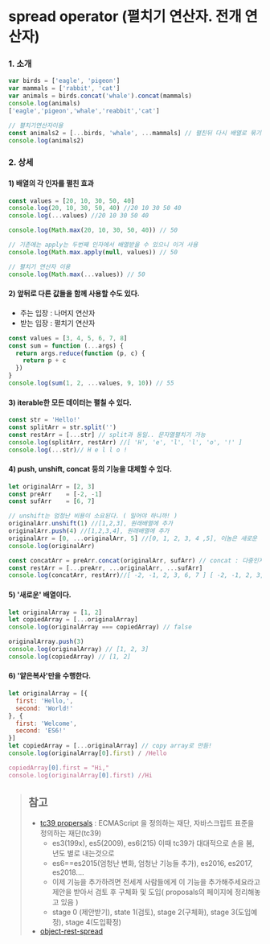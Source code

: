# spread operator (펼치기 연산자. 전개 연산자)

### 1. 소개

```js
var birds = ['eagle', 'pigeon']
var mammals = ['rabbit', 'cat']
var animals = birds.concat('whale').concat(mammals)
console.log(animals)
['eagle','pigeon','whale','reabbit','cat']

// 펼치기연산자이용
const animals2 = [...birds, 'whale', ...mammals] // 펼친뒤 다시 배열로 묶기
console.log(animals2)
```



### 2. 상세

#### 1) 배열의 각 인자를 펼친 효과

```js
const values = [20, 10, 30, 50, 40]
console.log(20, 10, 30, 50, 40) //20 10 30 50 40
console.log(...values) //20 10 30 50 40

console.log(Math.max(20, 10, 30, 50, 40)) // 50

// 기존에는 apply는 두번째 인자에서 배열받을 수 있으니 이거 사용
console.log(Math.max.apply(null, values)) // 50

// 펼치기 연산자 이용
console.log(Math.max(...values)) // 50
```

#### 2) 앞뒤로 다른 값들을 함께 사용할 수도 있다.

- 주는 입장 : 나머지 연산자
- 받는 입장 : 펼치기 연산자

```js
const values = [3, 4, 5, 6, 7, 8]
const sum = function (...args) {
  return args.reduce(function (p, c) {
    return p + c
  })
}
console.log(sum(1, 2, ...values, 9, 10)) // 55
```

#### 3) iterable한 모든 데이터는 펼칠 수 있다.

```js
const str = 'Hello!'
const splitArr = str.split('')
const restArr = [...str] // split과 동일.. 문자열펼치기 가능
console.log(splitArr, restArr) //[ 'H', 'e', 'l', 'l', 'o', '!' ]
console.log(...str)// H e l l o !
```

#### 4) push, unshift, concat 등의 기능을 대체할 수 있다.

```js
let originalArr = [2, 3]
const preArr    = [-2, -1]
const sufArr    = [6, 7]

// unshift는 엄청난 비용이 소요된다. ( 밀어야 하니까! )
originalArr.unshift(1) //[1,2,3], 원래배열에 추가
originalArr.push(4) //[1,2,3,4], 원래배열에 추가
originalArr = [0, ...originalArr, 5] //[0, 1, 2, 3, 4 ,5], 이놈은 새로운 배열을 생성하는 것
console.log(originalArr)

const concatArr = preArr.concat(originalArr, sufArr) // concat : 다중인자 가능
const restArr = [...preArr, ...originalArr, ...sufArr]
console.log(concatArr, restArr)//[ -2, -1, 2, 3, 6, 7 ] [ -2, -1, 2, 3, 6, 7 ]
```

#### 5) '새로운' 배열이다.

```js
let originalArray = [1, 2]
let copiedArray = [...originalArray]
console.log(originalArray === copiedArray) // false

originalArray.push(3)
console.log(originalArray) // [1, 2, 3]
console.log(copiedArray) // [1, 2]
```

#### 6) '얕은복사'만을 수행한다.

```js
let originalArray = [{
  first: 'Hello,',
  second: 'World!'
}, {
  first: 'Welcome',
  second: 'ES6!'
}]
let copiedArray = [...originalArray] // copy array로 만듬!
console.log(originalArray[0].first) / /Hello

copiedArray[0].first = "Hi,"
console.log(originalArray[0].first) //Hi
```

> ## 참고
>
> - [tc39 propersals](https://github.com/tc39/proposals) : ECMAScript 을 정의하는 재단, 자바스크립트 표준을 정의하는 재단(tc39)
>   - es3(199x), es5(2009), es6(215) 이때 tc39가 대대적으로 손을 봄, 년도 별로 내는것으로
>   - es6==es2015(엄청난 변화, 엄청난 기능들 추가), es2016, es2017, es2018....
>   - 이제 기능을 추가하려면 전세계 사람들에게 이 기능을 추가해주세요라고 제안을 받아서 검토 후 구체화 및 도입( proposals의 페이지에 정리해놓고 있음 )
>   - stage 0 (제안받기), state 1(검토), stage 2(구체화), stage 3(도입예정), stage 4(도입확정)
> - [object-rest-spread](https://github.com/tc39/proposal-object-rest-spread)